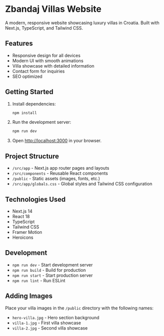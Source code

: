 # Zbandaj Villas Website

A modern, responsive website showcasing luxury villas in Croatia. Built with Next.js, TypeScript, and Tailwind CSS.

## Features

- Responsive design for all devices
- Modern UI with smooth animations
- Villa showcase with detailed information
- Contact form for inquiries
- SEO optimized

## Getting Started

1. Install dependencies:
   ```bash
   npm install
   ```

2. Run the development server:
   ```bash
   npm run dev
   ```

3. Open [http://localhost:3000](http://localhost:3000) in your browser.

## Project Structure

- `/src/app` - Next.js app router pages and layouts
- `/src/components` - Reusable React components
- `/public` - Static assets (images, fonts, etc.)
- `/src/app/globals.css` - Global styles and Tailwind CSS configuration

## Technologies Used

- Next.js 14
- React 18
- TypeScript
- Tailwind CSS
- Framer Motion
- Heroicons

## Development

- `npm run dev` - Start development server
- `npm run build` - Build for production
- `npm run start` - Start production server
- `npm run lint` - Run ESLint

## Adding Images

Place your villa images in the `/public` directory with the following names:
- `hero-villa.jpg` - Hero section background
- `villa-1.jpg` - First villa showcase
- `villa-2.jpg` - Second villa showcase 